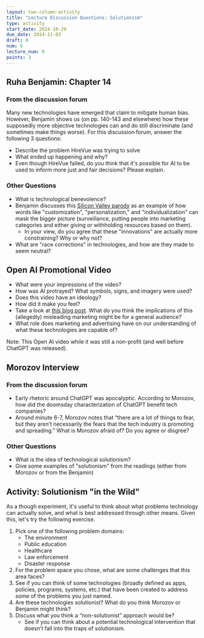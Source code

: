 ```yaml
---
layout: two-column-activity
title: "Lecture Discussion Questions: Solutionism"
type: activity
start_date: 2024-10-29
due_date: 2024-11-03
draft: 0
num: 6
lecture_num: 8
points: 3
---
```


## Ruha Benjamin: Chapter 14

### From the discussion forum
Many new technologies have emerged that claim to mitigate human bias. However, Benjamin shows us (on pp. 140-143 and elsewhere) how these supposedly more objective technologies can and do still discriminate (and sometimes make things worse). For this discussion forum, answer the following 3 questions:

* Describe the problem HireVue was trying to solve
* What ended up happening and why?
* Even though HireVue failed, do you think that it's possible for AI to be used to inform more just and fair decisions? Please explain.

### Other Questions
* What is technological benevolence?
* Benjamin discusses this <a href="https://www.youtube.com/watch?v=B8C5sjjhsso" target="_blank">Silicon Valley parody</a> as an example of how words like "customization", "personalization," and "individualization" can mask the bigger picture (surveillance, putting people into marketing categories and either giving or withholding resources based on them).
    * In your view, do you agree that these "innovations" are actually more constraining? Why or why not?
* What are "race corrections" in technologies, and how are they made to seem neutral?

## Open AI Promotional Video
* What were your impressions of the video? 
* How was AI protrayed? What symbols, signs, and imagery were used? 
* Does this video have an ideology?
* How did it make you feel?
* Take a look at <a href="https://www.reddit.com/media?url=https%3A%2F%2Fpreview.redd.it%2Fnmenqh6yolt31.jpg%3Fwidth%3D1920%26format%3Dpjpg%26auto%3Dwebp%26s%3D9eefcafd1d625a5ce270717d157ef88852a93448" target="_blank">this blog post</a>. What do you think the implications of this (allegedly) misleading marketing might be for a general audience?
* What role does marketing and advertising have on our understanding of what these technologies are capable of?

Note: This Open AI video while it was still a non-profit (and well before ChatGPT was released). 


## Morozov Interview

### From the discussion forum
* Early rhetoric around ChatGPT was apocalyptic. According to Morozov, how did the doomsday characterization of ChatGPT benefit tech companies?
* Around minute 6-7, Morozov notes that “there are a lot of things to fear, but they aren’t necessarily the fears that the tech industry is promoting and spreading." What is Morozov afraid of? Do you agree or disgree?

### Other Questions
* What is the idea of technological solutionism? 
* Give some examples of "solutionism" from the readings (either from Morozov or from the Benjamin)

## Activity: Solutionism "in the Wild"
As a though experiment, it's useful to think about what problems technology can actually solve, and what is best addressed through other means. Given this, let's try the following exercise. 

1. Pick one of the following problem domains: 
    * The environment
    * Public education
    * Healthcare
    * Law enforcement
    * Disaster response
1. For the problem space you chose, what are some challenges that this area faces?
1. See if you can think of some technologies (broadly defined as apps, policies, programs, systems, etc.) that have been created to address some of the problems you just named.
1. Are these technologies solutionist? What do you think Morozov or Benjamin might think?
1. Discuss what you think a “non-solutionist” approach would be?
    * See if you can think about a potential technological intervention that doesn’t fall into the traps of solutionism.

